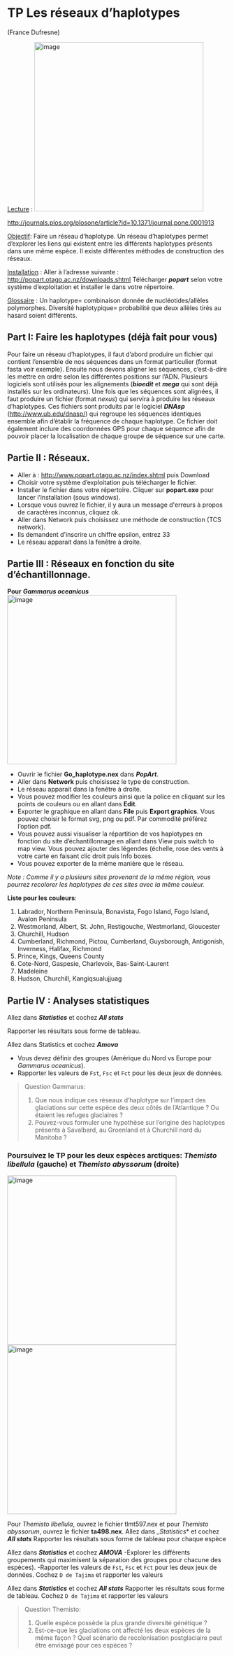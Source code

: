# TP Les réseaux d’haplotypes

(France Dufresne)

<ins>Lecture</ins> : 
<img width="387" alt="image" src="https://github.com/SabLeCam/OUTILS_MOL/assets/20643860/d7f80ce5-89c9-4a9f-99bf-10dce47fe80c">

http://journals.plos.org/plosone/article?id=10.1371/journal.pone.0001913 

<ins>Objectif</ins>: 
Faire un réseau d’haplotype. Un réseau d’haplotypes permet d’explorer les liens qui existent entre les différents haplotypes présents dans une même espèce. 
Il existe différentes méthodes de construction des réseaux.

<ins>Installation</ins> :
Aller à l’adresse suivante : http://popart.otago.ac.nz/downloads.shtml 
Télécharger *__popart__* selon votre système d’exploitation et installer le dans votre répertoire.

<ins>Glossaire</ins> :
Un haplotype= combinaison donnée de nucléotides/allèles polymorphes.
Diversité haplotypique= probabilité que deux allèles tirés au hasard soient différents.

## Part I: Faire les haplotypes  (déjà fait pour vous)

Pour faire un réseau d’haplotypes, il faut d’abord produire un fichier qui contient l’ensemble de nos séquences dans un format particulier (format fasta voir exemple). Ensuite nous devons aligner les séquences, c’est-à-dire les mettre en ordre selon les différentes positions sur l’ADN. Plusieurs logiciels sont utilisés pour les alignements (*__bioedit__* et *__mega__* qui sont déjà installés sur les ordinateurs). Une fois que les séquences sont alignées, il faut produire un fichier (format *_nexus_*) qui servira à produire les réseaux d’haplotypes. Ces fichiers sont produits par le logiciel *__DNAsp__* (http://www.ub.edu/dnasp/) qui regroupe les séquences identiques ensemble afin d’établir la fréquence de chaque haplotype. Ce fichier doit également inclure des coordonnées GPS pour chaque séquence afin de pouvoir placer la localisation de chaque groupe de séquence sur une carte. 



## Partie II : Réseaux.

- Aller à : http://www.popart.otago.ac.nz/index.shtml puis Download
- Choisir votre système d’exploitation puis télécharger le fichier.
- Installer le fichier dans votre répertoire. Cliquer sur **popart.exe** pour lancer l’installation (sous windows).
- Lorsque vous ouvrez le fichier, il y aura un message d'erreurs à propos de caractères inconnus, cliquez ok.
- Aller dans Network puis choisissez une méthode de construction (TCS network).
- Ils demandent d'inscrire un chiffre epsilon, entrez 33
- Le réseau apparait dans la fenêtre à droite. 


## Partie III : Réseaux en fonction du site d’échantillonnage.

**Pour** *__Gammarus oceanicus__* 
<img width="387" alt="image" src="https://github.com/SabLeCam/OUTILS_MOL/assets/20643860/02ccbf69-e8a4-4f3d-8be8-42e23ede57e5">


- Ouvrir le fichier  **Go_haplotype.nex** dans *__PopArt__*.
- Aller dans **Network** puis choisissez le type de construction.
- Le réseau apparait dans la fenêtre à droite. 
- Vous pouvez modifier les couleurs ainsi que la police en cliquant sur les points de couleurs ou en allant dans **Edit**.
- Exporter le graphique en allant dans **File** puis **Export graphics**. Vous pouvez choisir le format svg, png ou pdf. Par commodité préférez l’option pdf.
- Vous pouvez aussi visualiser la répartition de vos haplotypes en fonction du site d’échantillonnage en allant dans View puis switch to map view. Vous pouvez ajouter des légendes (échelle, rose des vents à votre carte en faisant clic droit puis Info boxes.
- Vous pouvez exporter de la même manière que le réseau.

*_Note : Comme il y a plusieurs sites provenant de la même région, vous pourrez recolorer les haplotypes de ces sites avec la même couleur._*

**Liste pour les couleurs**:
1. Labrador, Northern Peninsula, Bonavista, Fogo Island, Fogo Island, Avalon Peninsula
2. Westmorland, Albert, St. John, Restigouche, Westmorland, Gloucester
3. Churchill, Hudson
4. Cumberland, Richmond, Pictou, Cumberland, Guysborough, Antigonish, Inverness, Halifax, Richmond
5. Prince, Kings, Queens County
6. Cote-Nord, Gaspesie, Charlevoix, Bas-Saint-Laurent
7. Madeleine
8. Hudson, Churchill, Kangiqsualujjuag

## Partie IV : Analyses statistiques
Allez dans *__Statistics__* et cochez *__All stats__*

Rapporter les résultats sous forme de tableau.

Allez dans Statistics et cochez *__Amova__*
- Vous devez définir des groupes (Amérique du Nord vs Europe pour *_Gammarus oceanicus_*). 
- Rapporter les valeurs de `Fst`, `Fsc` et `Fct` pour les deux jeux de données.


> Question Gammarus:
> 1. Que nous indique ces réseaux d’haplotype sur l’impact des glaciations sur cette espèce des deux côtés de l’Atlantique ? Ou étaient les refuges glaciaires ?
> 2. Pouvez-vous formuler une hypothèse sur l’origine des haplotypes présents à Savalbard, au Groenland et à Churchill nord du Manitoba ?


### Poursuivez le TP pour les deux espèces arctiques: *_Themisto libellula_* (gauche) et *_Themisto abyssorum_* (droite)
<p float="left">
  <img width="387" alt="image" src="https://github.com/SabLeCam/OUTILS_MOL/assets/20643860/804fb46f-ac1d-44ec-8459-822633eee03e">
  <img width="387" alt="image" src="https://github.com/SabLeCam/OUTILS_MOL/assets/20643860/4acad8f2-89d4-4a82-8b66-0d9fa8c3bbdc">
  </p>


Pour *_Themisto libellula_*, ouvrez le fichier tlmt597.nex et pour *_Themisto abyssorum_*, ouvrez le fichier **ta498.nex**.
Allez dans *__Statistics_** et cochez *__All stats__*
Rapporter les résultats sous forme de tableau pour chaque espèce

Allez dans *__Statistics__* et cochez *__AMOVA__*
-Explorer les différents groupements qui maximisent la séparation des groupes pour chacune des espèces). 
-Rapporter les valeurs de  `Fst`, `Fsc` et `Fct` pour les deux jeux de données.
Cochez `D de Tajima` et rapporter les valeurs

Allez dans *__Statistics__* et cochez *__All stats__*
Rapporter les résultats sous forme de tableau.
Cochez `D de Tajima` et rapporter les valeurs


> Question Themisto:
> 1. Quelle espèce possède la plus grande diversité génétique ?
> 2. Est-ce-que les glaciations ont affecté les deux espèces de la même façon ? Quel scénario de recolonisation postglaciaire peut être envisagé pour ces espèces ?



